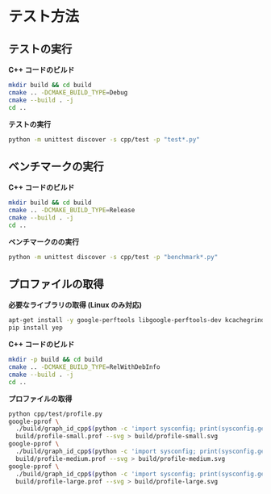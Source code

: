 # テスト方法

## テストの実行

**C++ コードのビルド**
```bash
mkdir build && cd build
cmake .. -DCMAKE_BUILD_TYPE=Debug
cmake --build . -j
cd ..
```

**テストの実行**
```bash
python -m unittest discover -s cpp/test -p "test*.py"
```


## ベンチマークの実行

**C++ コードのビルド**
```bash
mkdir build && cd build
cmake .. -DCMAKE_BUILD_TYPE=Release
cmake --build . -j
cd ..
```

**ベンチマークのの実行**
```bash
python -m unittest discover -s cpp/test -p "benchmark*.py"
```


## プロファイルの取得

**必要なライブラリの取得 (Linux のみ対応)**
```bash
apt-get install -y google-perftools libgoogle-perftools-dev kcachegrind
pip install yep
```

**C++ コードのビルド**
```bash
mkdir -p build && cd build
cmake .. -DCMAKE_BUILD_TYPE=RelWithDebInfo
cmake --build . -j
cd ..
```

**プロファイルの取得**
```bash
python cpp/test/profile.py
google-pprof \
  ./build/graph_id_cpp$(python -c 'import sysconfig; print(sysconfig.get_config_var("EXT_SUFFIX"))') \
  build/profile-small.prof --svg > build/profile-small.svg
google-pprof \
  ./build/graph_id_cpp$(python -c 'import sysconfig; print(sysconfig.get_config_var("EXT_SUFFIX"))') \
  build/profile-medium.prof --svg > build/profile-medium.svg
google-pprof \
  ./build/graph_id_cpp$(python -c 'import sysconfig; print(sysconfig.get_config_var("EXT_SUFFIX"))') \
  build/profile-large.prof --svg > build/profile-large.svg
```

